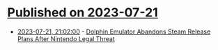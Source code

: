 # [Published on 2023-07-21](index.md)

* [2023-07-21, 21:02:00](https://games.slashdot.org/story/23/07/21/2059249/dolphin-emulator-abandons-steam-release-plans-after-nintendo-legal-threat?utm_source=rss1.0mainlinkanon&utm_medium=feed) - [Dolphin Emulator Abandons Steam Release Plans After Nintendo Legal Threat](https://games.slashdot.org/story/23/07/21/2059249/dolphin-emulator-abandons-steam-release-plans-after-nintendo-legal-threat?utm_source=rss1.0mainlinkanon&utm_medium=feed)
